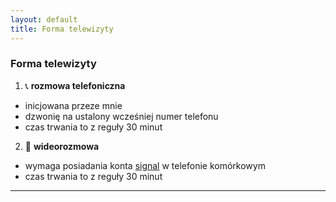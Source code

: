```yaml
---
layout: default
title: Forma telewizyty
---
```

### Forma telewizyty

1. 📞 __rozmowa telefoniczna__

- inicjowana przeze mnie
- dzwonię na ustalony wcześniej numer telefonu
- czas trwania to z reguły 30 minut

2. 🎥 __wideorozmowa__

- wymaga posiadania konta [signal](https://signal.org) w telefonie komórkowym
- czas trwania to z reguły 30 minut

---